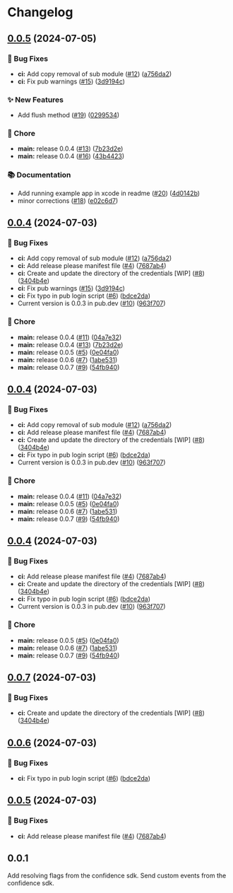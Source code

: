# Changelog

## [0.0.5](https://github.com/spotify/confidence-sdk-flutter/compare/0.0.4...0.0.5) (2024-07-05)


### 🐛 Bug Fixes

* **ci:** Add copy removal of sub module ([#12](https://github.com/spotify/confidence-sdk-flutter/issues/12)) ([a756da2](https://github.com/spotify/confidence-sdk-flutter/commit/a756da2c5da4a85deb3f26d3813d50e7bda7a020))
* **ci:** Fix pub warnings ([#15](https://github.com/spotify/confidence-sdk-flutter/issues/15)) ([3d9194c](https://github.com/spotify/confidence-sdk-flutter/commit/3d9194c4d9f059d9803ad4f690b8bf6653600d40))


### ✨ New Features

* Add flush method ([#19](https://github.com/spotify/confidence-sdk-flutter/issues/19)) ([0299534](https://github.com/spotify/confidence-sdk-flutter/commit/02995341c06e0d5e2343857da6394511d6c26b88))


### 🧹 Chore

* **main:** release 0.0.4 ([#13](https://github.com/spotify/confidence-sdk-flutter/issues/13)) ([7b23d2e](https://github.com/spotify/confidence-sdk-flutter/commit/7b23d2e8f1008322e3e3ba4b54118ed063aaf37d))
* **main:** release 0.0.4 ([#16](https://github.com/spotify/confidence-sdk-flutter/issues/16)) ([43b4423](https://github.com/spotify/confidence-sdk-flutter/commit/43b4423e88aeb7869c50b2ef3e6155958475004c))


### 📚 Documentation

* Add running example app in xcode in readme ([#20](https://github.com/spotify/confidence-sdk-flutter/issues/20)) ([4d0142b](https://github.com/spotify/confidence-sdk-flutter/commit/4d0142b45e58a1f5bb5ae9771a1a40615916ab66))
* minor corrections ([#18](https://github.com/spotify/confidence-sdk-flutter/issues/18)) ([e02c6d7](https://github.com/spotify/confidence-sdk-flutter/commit/e02c6d720d7c5bf6ece0bfcf39b7f5965aa7acde))

## [0.0.4](https://github.com/spotify/confidence-sdk-flutter/compare/v0.0.3...0.0.4) (2024-07-03)


### 🐛 Bug Fixes

* **ci:** Add copy removal of sub module ([#12](https://github.com/spotify/confidence-sdk-flutter/issues/12)) ([a756da2](https://github.com/spotify/confidence-sdk-flutter/commit/a756da2c5da4a85deb3f26d3813d50e7bda7a020))
* **ci:** Add release please manifest file ([#4](https://github.com/spotify/confidence-sdk-flutter/issues/4)) ([7687ab4](https://github.com/spotify/confidence-sdk-flutter/commit/7687ab4da3151fc70d21beec495762085408a47e))
* **ci:** Create and update the directory of the credentials [WIP]  ([#8](https://github.com/spotify/confidence-sdk-flutter/issues/8)) ([3404b4e](https://github.com/spotify/confidence-sdk-flutter/commit/3404b4e8658ba3d6726ca2b6e1cea9389723dbea))
* **ci:** Fix pub warnings ([#15](https://github.com/spotify/confidence-sdk-flutter/issues/15)) ([3d9194c](https://github.com/spotify/confidence-sdk-flutter/commit/3d9194c4d9f059d9803ad4f690b8bf6653600d40))
* **ci:** Fix typo in pub login script ([#6](https://github.com/spotify/confidence-sdk-flutter/issues/6)) ([bdce2da](https://github.com/spotify/confidence-sdk-flutter/commit/bdce2da75b7bb2c21a68a09e012d43184709416f))
* Current version is 0.0.3 in pub.dev ([#10](https://github.com/spotify/confidence-sdk-flutter/issues/10)) ([963f707](https://github.com/spotify/confidence-sdk-flutter/commit/963f7077ef825284359f03bcea63c849de214083))


### 🧹 Chore

* **main:** release 0.0.4 ([#11](https://github.com/spotify/confidence-sdk-flutter/issues/11)) ([04a7e32](https://github.com/spotify/confidence-sdk-flutter/commit/04a7e328101165ffd4cee04ffe20853d3db4865a))
* **main:** release 0.0.4 ([#13](https://github.com/spotify/confidence-sdk-flutter/issues/13)) ([7b23d2e](https://github.com/spotify/confidence-sdk-flutter/commit/7b23d2e8f1008322e3e3ba4b54118ed063aaf37d))
* **main:** release 0.0.5 ([#5](https://github.com/spotify/confidence-sdk-flutter/issues/5)) ([0e04fa0](https://github.com/spotify/confidence-sdk-flutter/commit/0e04fa001089f999e591fba2fac95de0cde65e2c))
* **main:** release 0.0.6 ([#7](https://github.com/spotify/confidence-sdk-flutter/issues/7)) ([1abe531](https://github.com/spotify/confidence-sdk-flutter/commit/1abe53137d7d0f12951d657f7263b53e1ce54801))
* **main:** release 0.0.7 ([#9](https://github.com/spotify/confidence-sdk-flutter/issues/9)) ([54fb940](https://github.com/spotify/confidence-sdk-flutter/commit/54fb9406e0f418b70a876f8b4df5e6217fbc499b))

## [0.0.4](https://github.com/spotify/confidence-sdk-flutter/compare/v0.0.3...0.0.4) (2024-07-03)


### 🐛 Bug Fixes

* **ci:** Add copy removal of sub module ([#12](https://github.com/spotify/confidence-sdk-flutter/issues/12)) ([a756da2](https://github.com/spotify/confidence-sdk-flutter/commit/a756da2c5da4a85deb3f26d3813d50e7bda7a020))
* **ci:** Add release please manifest file ([#4](https://github.com/spotify/confidence-sdk-flutter/issues/4)) ([7687ab4](https://github.com/spotify/confidence-sdk-flutter/commit/7687ab4da3151fc70d21beec495762085408a47e))
* **ci:** Create and update the directory of the credentials [WIP]  ([#8](https://github.com/spotify/confidence-sdk-flutter/issues/8)) ([3404b4e](https://github.com/spotify/confidence-sdk-flutter/commit/3404b4e8658ba3d6726ca2b6e1cea9389723dbea))
* **ci:** Fix typo in pub login script ([#6](https://github.com/spotify/confidence-sdk-flutter/issues/6)) ([bdce2da](https://github.com/spotify/confidence-sdk-flutter/commit/bdce2da75b7bb2c21a68a09e012d43184709416f))
* Current version is 0.0.3 in pub.dev ([#10](https://github.com/spotify/confidence-sdk-flutter/issues/10)) ([963f707](https://github.com/spotify/confidence-sdk-flutter/commit/963f7077ef825284359f03bcea63c849de214083))


### 🧹 Chore

* **main:** release 0.0.4 ([#11](https://github.com/spotify/confidence-sdk-flutter/issues/11)) ([04a7e32](https://github.com/spotify/confidence-sdk-flutter/commit/04a7e328101165ffd4cee04ffe20853d3db4865a))
* **main:** release 0.0.5 ([#5](https://github.com/spotify/confidence-sdk-flutter/issues/5)) ([0e04fa0](https://github.com/spotify/confidence-sdk-flutter/commit/0e04fa001089f999e591fba2fac95de0cde65e2c))
* **main:** release 0.0.6 ([#7](https://github.com/spotify/confidence-sdk-flutter/issues/7)) ([1abe531](https://github.com/spotify/confidence-sdk-flutter/commit/1abe53137d7d0f12951d657f7263b53e1ce54801))
* **main:** release 0.0.7 ([#9](https://github.com/spotify/confidence-sdk-flutter/issues/9)) ([54fb940](https://github.com/spotify/confidence-sdk-flutter/commit/54fb9406e0f418b70a876f8b4df5e6217fbc499b))

## [0.0.4](https://github.com/spotify/confidence-sdk-flutter/compare/v0.0.3...0.0.4) (2024-07-03)


### 🐛 Bug Fixes

* **ci:** Add release please manifest file ([#4](https://github.com/spotify/confidence-sdk-flutter/issues/4)) ([7687ab4](https://github.com/spotify/confidence-sdk-flutter/commit/7687ab4da3151fc70d21beec495762085408a47e))
* **ci:** Create and update the directory of the credentials [WIP]  ([#8](https://github.com/spotify/confidence-sdk-flutter/issues/8)) ([3404b4e](https://github.com/spotify/confidence-sdk-flutter/commit/3404b4e8658ba3d6726ca2b6e1cea9389723dbea))
* **ci:** Fix typo in pub login script ([#6](https://github.com/spotify/confidence-sdk-flutter/issues/6)) ([bdce2da](https://github.com/spotify/confidence-sdk-flutter/commit/bdce2da75b7bb2c21a68a09e012d43184709416f))
* Current version is 0.0.3 in pub.dev ([#10](https://github.com/spotify/confidence-sdk-flutter/issues/10)) ([963f707](https://github.com/spotify/confidence-sdk-flutter/commit/963f7077ef825284359f03bcea63c849de214083))


### 🧹 Chore

* **main:** release 0.0.5 ([#5](https://github.com/spotify/confidence-sdk-flutter/issues/5)) ([0e04fa0](https://github.com/spotify/confidence-sdk-flutter/commit/0e04fa001089f999e591fba2fac95de0cde65e2c))
* **main:** release 0.0.6 ([#7](https://github.com/spotify/confidence-sdk-flutter/issues/7)) ([1abe531](https://github.com/spotify/confidence-sdk-flutter/commit/1abe53137d7d0f12951d657f7263b53e1ce54801))
* **main:** release 0.0.7 ([#9](https://github.com/spotify/confidence-sdk-flutter/issues/9)) ([54fb940](https://github.com/spotify/confidence-sdk-flutter/commit/54fb9406e0f418b70a876f8b4df5e6217fbc499b))

## [0.0.7](https://github.com/spotify/confidence-sdk-flutter/compare/0.0.6...0.0.7) (2024-07-03)


### 🐛 Bug Fixes

* **ci:** Create and update the directory of the credentials [WIP]  ([#8](https://github.com/spotify/confidence-sdk-flutter/issues/8)) ([3404b4e](https://github.com/spotify/confidence-sdk-flutter/commit/3404b4e8658ba3d6726ca2b6e1cea9389723dbea))

## [0.0.6](https://github.com/spotify/confidence-sdk-flutter/compare/0.0.5...0.0.6) (2024-07-03)


### 🐛 Bug Fixes

* **ci:** Fix typo in pub login script ([#6](https://github.com/spotify/confidence-sdk-flutter/issues/6)) ([bdce2da](https://github.com/spotify/confidence-sdk-flutter/commit/bdce2da75b7bb2c21a68a09e012d43184709416f))

## [0.0.5](https://github.com/spotify/confidence-sdk-flutter/compare/v0.0.4...0.0.5) (2024-07-03)


### 🐛 Bug Fixes

* **ci:** Add release please manifest file ([#4](https://github.com/spotify/confidence-sdk-flutter/issues/4)) ([7687ab4](https://github.com/spotify/confidence-sdk-flutter/commit/7687ab4da3151fc70d21beec495762085408a47e))

## 0.0.1

Add resolving flags from the confidence sdk.
Send custom events from the confidence sdk.

